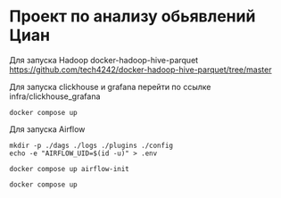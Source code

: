 # Проект по анализу обьявлений Циан
Для запуска Hadoop docker-hadoop-hive-parquet
    https://github.com/tech4242/docker-hadoop-hive-parquet/tree/master

Для запуска clickhouse и grafana перейти по ссылке infra/clickhouse_grafana 
    
    docker compose up

Для запуска Airflow

    mkdir -p ./dags ./logs ./plugins ./config
    echo -e "AIRFLOW_UID=$(id -u)" > .env

    docker compose up airflow-init

    docker compose up

